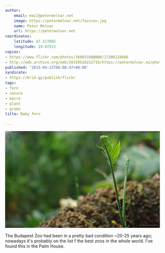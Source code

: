 ```yaml
---
author:
    email: mail@petermolnar.net
    image: https://petermolnar.net/favicon.jpg
    name: Peter Molnar
    url: https://petermolnar.net
coordinates:
    latitude: 47.517092
    longitude: 19.07513
copies:
- https://www.flickr.com/photos/36003160@N08/17206128846
- http://web.archive.org/web/20150526212716/https://petermolnar.eu/photo/baby-fern/
published: '2015-04-22T08:08:47+00:00'
syndicate:
- https://brid.gy/publish/flickr
tags:
- fern
- nature
- macro
- plant
- green
title: Baby fern

---
```


![](baby-fern.jpg)

The Budapest Zoo had been in a pretty bad condition \~20-25 years ago;
nowadays it's probably on the list f the best zoos in the whole world.
I've found this in the Palm House.